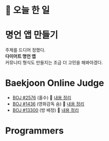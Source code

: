 # :thought_balloon: __오늘 한 일__

# __명언 앱 만들기__
주제를 드디어 정했다.  
**다이어트 명언 앱**  
커뮤니티 형식도 만들지는 조금 더 고민을 해봐야겠다.

# __Baekjoon Online Judge__
* [BOJ #2576](https://www.acmicpc.net/problem/2576) (홀수) :link: [내용 정리](https://github.com/seungrokoh/Beakjoon_OnlineJudge/tree/master/%232576/README.md)
* [BOJ #1436](https://www.acmicpc.net/problem/1436) (영화감독 숌) :link: [내용 정리](https://github.com/seungrokoh/Beakjoon_OnlineJudge/tree/master/%231436/README.md)
* [BOJ #13300](https://www.acmicpc.net/problem/13300) (방 배정) :link: [내용 정리](https://github.com/seungrokoh/Beakjoon_OnlineJudge/tree/master/%2313300/README.md)
# __Programmers__

